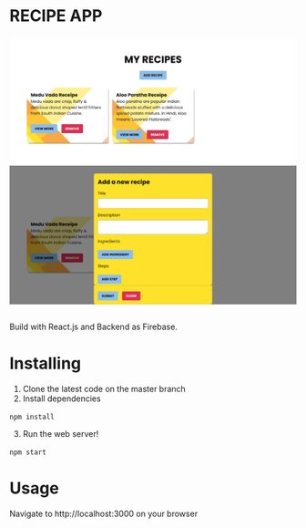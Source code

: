 # RECIPE APP
![Screenshot](/src/Assets/screenshot.png)
![Screenshot](/src/Assets/screenshot1.png)

Build with React.js and Backend as Firebase.

#  Installing
1. Clone the latest code on the master branch
2. Install dependencies

`npm install`

3. Run the web server!

`npm start`

#  Usage
Navigate to http://localhost:3000 on your browser

